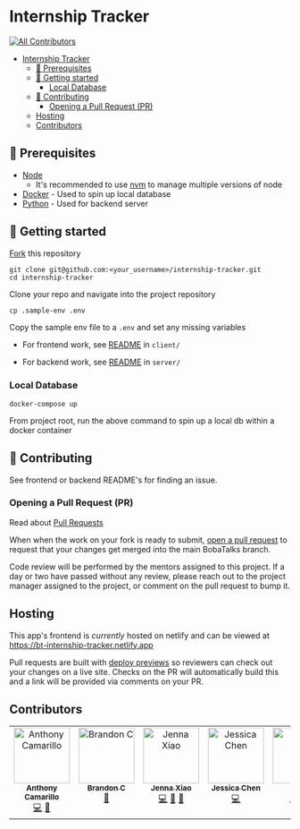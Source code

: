# Internship Tracker

<!-- ALL-CONTRIBUTORS-BADGE:START - Do not remove or modify this section -->
[![All Contributors](https://img.shields.io/badge/all_contributors-6-orange.svg?style=flat-square)](#contributors-)
<!-- ALL-CONTRIBUTORS-BADGE:END -->

- [Internship Tracker](#internship-tracker)
  - [:brain: Prerequisites](#brain-prerequisites)
  - [:seedling: Getting started](#seedling-getting-started)
    - [Local Database](#local-database)
  - [:handshake: Contributing](#handshake-contributing)
    - [Opening a Pull Request (PR)](#opening-a-pull-request-pr)
  - [Hosting](#hosting)
  - [Contributors](#contributors)

## :brain: Prerequisites

- [Node](https://nodejs.org/en/download)
  - It's recommended to use [nvm](https://github.com/nvm-sh/nvm) to manage multiple versions of node
- [Docker](https://docs.docker.com/get-docker/) - Used to spin up local database
- [Python](https://www.python.org/) - Used for backend server

## :seedling: Getting started

[Fork](https://github.com/BobaTalks/internship-tracker/fork) this repository

```shell
git clone git@github.com:<your_username>/internship-tracker.git
cd internship-tracker
```

Clone your repo and navigate into the project repository

```sh
cp .sample-env .env
```

Copy the sample env file to a `.env` and set any missing variables

- For frontend work, see [README](./client/README.md) in `client/`

- For backend work, see [README](./server/README.md) in `server/`

### Local Database

```shell
docker-compose up
```

From project root, run the above command to spin up a local db within a docker container

## :handshake: Contributing

See frontend or backend README's for finding an issue.

### Opening a Pull Request (PR)

Read about [Pull Requests](https://docs.github.com/en/pull-requests/collaborating-with-pull-requests/proposing-changes-to-your-work-with-pull-requests/about-pull-requests)

When when the work on your fork is ready to submit, [open a pull request](https://docs.github.com/en/pull-requests/collaborating-with-pull-requests/proposing-changes-to-your-work-with-pull-requests/creating-a-pull-request) to request that your changes get merged into the main BobaTalks branch.

Code review will be performed by the mentors assigned to this project. If a day or two have passed without any review, please reach out to the project manager assigned to the project, or comment on the pull request to bump it.

## Hosting

This app's frontend is _currently_ hosted on netlify and can be viewed at https://bt-internship-tracker.netlify.app

Pull requests are built with [deploy previews](https://docs.netlify.com/site-deploys/deploy-previews/) so reviewers can check out your changes on a live site. Checks on the PR will automatically build this and a link will be provided via comments on your PR.

## Contributors

<!-- ALL-CONTRIBUTORS-LIST:START - Do not remove or modify this section -->
<!-- prettier-ignore-start -->
<!-- markdownlint-disable -->
<table>
  <tbody>
    <tr>
      <td align="center" valign="top" width="14.28%"><a href="https://github.com/a-camarillo"><img src="https://avatars.githubusercontent.com/u/58638902?v=4?s=100" width="100px;" alt="Anthony Camarillo"/><br /><sub><b>Anthony Camarillo</b></sub></a><br /><a href="https://github.com/BobaTalks/internship-tracker/commits?author=a-camarillo" title="Code">💻</a> <a href="https://github.com/BobaTalks/internship-tracker/commits?author=a-camarillo" title="Documentation">📖</a></td>
      <td align="center" valign="top" width="14.28%"><a href="http://brandoncastillo.biz/"><img src="https://avatars.githubusercontent.com/u/7208570?v=4?s=100" width="100px;" alt="Brandon C"/><br /><sub><b>Brandon C</b></sub></a><br /><a href="#design-GeekJump" title="Design">🎨</a></td>
      <td align="center" valign="top" width="14.28%"><a href="https://www.linkedin.com/in/jenna-x-435a851b3/"><img src="https://avatars.githubusercontent.com/u/96795538?v=4?s=100" width="100px;" alt="Jenna Xiao"/><br /><sub><b>Jenna Xiao</b></sub></a><br /><a href="https://github.com/BobaTalks/internship-tracker/commits?author=JennaXiao3" title="Code">💻</a> <a href="https://github.com/BobaTalks/internship-tracker/commits?author=JennaXiao3" title="Documentation">📖</a> <a href="https://github.com/BobaTalks/internship-tracker/issues?q=author%3AJennaXiao3" title="Bug reports">🐛</a></td>
      <td align="center" valign="top" width="14.28%"><a href="https://github.com/aqvilala"><img src="https://avatars.githubusercontent.com/u/84333848?v=4?s=100" width="100px;" alt="Jessica Chen"/><br /><sub><b>Jessica Chen</b></sub></a><br /><a href="https://github.com/BobaTalks/internship-tracker/commits?author=aqvilala" title="Code">💻</a></td>
      <td align="center" valign="top" width="14.28%"><a href="https://github.com/kpxwinter"><img src="https://avatars.githubusercontent.com/u/118410579?v=4?s=100" width="100px;" alt="KP"/><br /><sub><b>KP</b></sub></a><br /><a href="#projectManagement-kpxwinter" title="Project Management">📆</a> <a href="#question-kpxwinter" title="Answering Questions">💬</a> <a href="#ideas-kpxwinter" title="Ideas, Planning, & Feedback">🤔</a></td>
      <td align="center" valign="top" width="14.28%"><a href="https://github.com/victoriatran17"><img src="https://avatars.githubusercontent.com/u/118402811?v=4?s=100" width="100px;" alt="Victoria Tran"/><br /><sub><b>Victoria Tran</b></sub></a><br /><a href="#business-victoriatran17" title="Business development">💼</a> <a href="#question-victoriatran17" title="Answering Questions">💬</a> <a href="#ideas-victoriatran17" title="Ideas, Planning, & Feedback">🤔</a> <a href="https://github.com/BobaTalks/internship-tracker/commits?author=victoriatran17" title="Documentation">📖</a> <a href="#projectManagement-victoriatran17" title="Project Management">📆</a></td>
    </tr>
  </tbody>
</table>

<!-- markdownlint-restore -->
<!-- prettier-ignore-end -->

<!-- ALL-CONTRIBUTORS-LIST:END -->
<!-- markdownlint-disable -->

<!-- markdownlint-restore -->
<!-- prettier-ignore-end -->

<!-- ALL-CONTRIBUTORS-LIST:END -->
